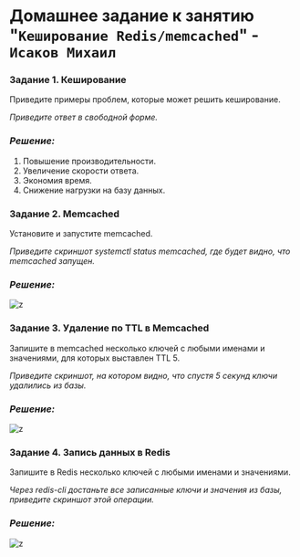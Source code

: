 # Домашнее задание к занятию "`Кеширование Redis/memcached`" - `Исаков Михаил`

### Задание 1. Кеширование 

Приведите примеры проблем, которые может решить кеширование. 

*Приведите ответ в свободной форме.*

### *Решение:*

1. Повышение производительности.
2. Увеличение скорости ответа.
3. Экономия время.
4. Снижение нагрузки на базу данных.


### Задание 2. Memcached

Установите и запустите memcached.

*Приведите скриншот systemctl status memcached, где будет видно, что memcached запущен.*

### *Решение:*
![z](https://github.com/632456/hw-02/blob/main/Redis/redis2.png)

### Задание 3. Удаление по TTL в Memcached

Запишите в memcached несколько ключей с любыми именами и значениями, для которых выставлен TTL 5. 

*Приведите скриншот, на котором видно, что спустя 5 секунд ключи удалились из базы.*

### *Решение:*
![z](https://github.com/632456/hw-02/blob/main/Redis/redis3.png)

### Задание 4. Запись данных в Redis

Запишите в Redis несколько ключей с любыми именами и значениями. 

*Через redis-cli достаньте все записанные ключи и значения из базы, приведите скриншот этой операции.*

### *Решение:*
![z](https://github.com/632456/hw-02/blob/main/Redis/redis4.png)






